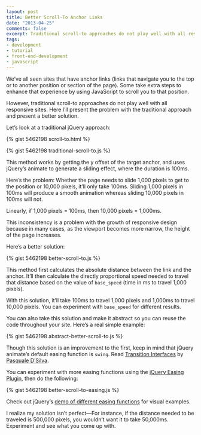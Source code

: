 ```yaml
---
layout: post
title: Better Scroll-To Anchor Links
date: "2013-04-25"
comments: false
excerpt: Traditional scroll-to approaches do not play well with all responsive sites. Here I’ll present the problem with the traditional approach and present a better solution.
tags:
- development
- tutorial
- front-end-development
- javascript
---
```


We’ve all seen sites that have anchor links (links that navigate you to the top or to another position or section of the page). Some take extra steps to enhance that experience by using JavaScript to scroll you to that position.

However, traditional scroll-to approaches do not play well with all responsive sites. Here I’ll present the problem with the traditional approach and present a better solution.

Let’s look at a traditional jQuery approach:

{% gist 5462198 scroll-to.html %}

{% gist 5462198 traditional-scroll-to.js %}

This method works by getting the y offset of the target anchor, and uses jQuery’s animate to generate a sliding effect, where the duration is 100ms.

Here’s the problem: Whether the page needs to slide 1,000 pixels to get to the position or 10,000 pixels, it’ll only take 100ms. Sliding 1,000 pixels in 100ms will produce a smooth animation whereas sliding 10,000 pixels in 100ms will not.

Linearly, if 1,000 pixels = 100ms, then 10,000 pixels = 1,000ms.

This inconsistency is a problem with the growth of responsive design because in many cases, as the viewport becomes more narrow, the height of the page increases.

Here’s a better solution:

{% gist 5462198 better-scroll-to.js %}

This method first calculates the absolute distance between the link and the anchor. It’ll then calculate the directly proportional speed needed to travel that distance based on the value of `base_speed` (time in ms to travel 1,000 pixels).

With this solution, it’ll take 100ms to travel 1,000 pixels and 1,000ms to travel 10,000 pixels. You can experiment with `base_speed` for different results.

You can also take this solution and make it abstract so you can reuse the code throughout your site. Here’s a real simple example:

{% gist 5462198 abstract-better-scroll-to.js %}

Though this solution is an improvement to the first, keep in mind that jQuery animate’s default easing function is `swing`. Read <a href="https://medium.com/design-ux/926eb80d64e3" target="_blank">Transition Interfaces</a> by <a href="http://psql.me" target="_blank">Pasquale D’Silva</a>.

You can experiment with more easing functions using the <a href="http://gsgd.co.uk/sandbox/jquery/easing" target="_blank">jQuery Easing Plugin</a>, then do the following:

{% gist 5462198 better-scroll-to-easing.js %}

Check out jQuery’s <a href="http://jqueryui.com/resources/demos/effect/easing.html">demo of different easing functions</a> for visual examples.

I realize my solution isn’t perfect—For instance, if the distance needed to be traveled is 500,000 pixels, you wouldn’t want it to take 50,000ms. Experiment and see what you come up with.